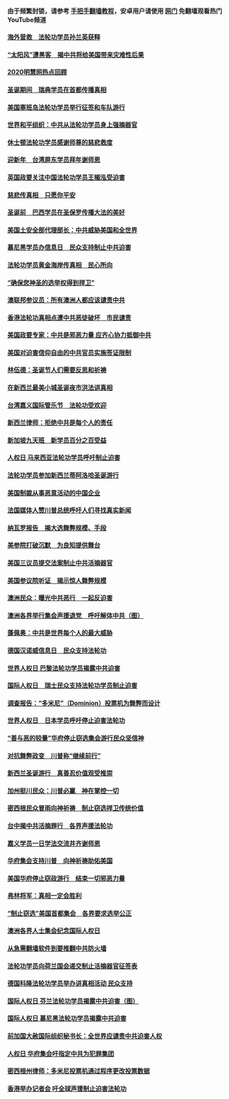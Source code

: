 #### 由于频繁封锁，请参考 [手把手翻墙教程](https://github.com/gfw-breaker/guides/wiki/)，安卓用户请使用 [网门](https://github.com/gfw-breaker/nogfw/blob/master/dl.md?t=01240400) 免翻墙观看热门YouTube频道 

#### [海外营救　法轮功学员孙兰英获释](../pages/91/417567.md?t=01240400) 

#### [“太阳风”遭黑客　揭中共将给美国带来灾难性后果](../pages/91/417484.md?t=01240400) 

#### [2020明慧网热点回顾](../pages/91/417483.md?t=01240400) 

#### [圣诞期间　瑞典学员在首都传播真相](../pages/91/417459.md?t=01240400) 

#### [美国塞班岛法轮功学员举行征签和车队游行](../pages/91/417092.md?t=01240400) 

#### [世界和平组织：中共从法轮功学员身上强摘器官](../pages/91/417099.md?t=01240400) 

#### [休士顿法轮功学员感谢师尊的慈悲救度](../pages/91/417052.md?t=01240400) 

#### [迎新年　台湾屏东学员拜年谢师恩](../pages/91/417051.md?t=01240400) 

#### [英国政要关注中国法轮功学员王楣泓受迫害](../pages/91/417020.md?t=01240400) 

#### [慈悲传真相　只愿你平安](../pages/91/416997.md?t=01240400) 

#### [圣诞前　巴西学员在圣保罗传播大法的美好](../pages/91/416988.md?t=01240400) 

#### [美国土安全部代理部长：中共威胁美国和全世界](../pages/91/417004.md?t=01240400) 

#### [慕尼黑学员办信息日　民众支持制止中共迫害](../pages/91/417002.md?t=01240400) 

#### [法轮功学员黄金海岸传真相　民心所向](../pages/91/417003.md?t=01240400) 

#### [“确保您神圣的选举权得到捍卫”](../pages/91/416954.md?t=01240400) 

#### [澳联邦参议员：所有澳洲人都应该谴责中共](../pages/91/416927.md?t=01240400) 

#### [香港法轮功真相点遭中共恶徒破坏　市民谴责](../pages/91/416873.md?t=01240400) 

#### [美国政要专家：中共是邪恶力量 应齐心协力抵御中共](../pages/91/416886.md?t=01240400) 

#### [美国对迫害信仰自由的中共官员实施签证限制](../pages/91/416863.md?t=01240400) 

#### [林伍德：圣诞节人们需要反思和祈祷](../pages/91/416887.md?t=01240400) 

#### [在新西兰最美小城圣诞夜市洪法讲真相](../pages/91/416871.md?t=01240400) 

#### [台湾嘉义国际管乐节　法轮功受欢迎](../pages/91/416822.md?t=01240400) 

#### [新西兰律师：拒绝中共是每个人的责任](../pages/91/416815.md?t=01240400) 

#### [新加坡九天班　新学员百分之百受益](../pages/91/416779.md?t=01240400) 

#### [人权日 马来西亚法轮功学员呼吁制止迫害](../pages/91/416783.md?t=01240400) 

#### [法轮功学员参加新西兰蒂阿洛哈圣诞游行](../pages/91/416778.md?t=01240400) 

#### [美国制裁从事恶意活动的中国企业](../pages/91/416723.md?t=01240400) 

#### [法国媒体人赞川普总统呼吁人们寻找真实新闻](../pages/91/416745.md?t=01240400) 

#### [纳瓦罗报告　揭大选舞弊规模、手段](../pages/91/416680.md?t=01240400) 

#### [美参院打破沉默　为良知提供舞台](../pages/91/416654.md?t=01240400) 

#### [美国三议员提交法案制止中共活摘器官](../pages/91/416653.md?t=01240400) 

#### [美国参议院听证　揭示惊人舞弊规模](../pages/91/416652.md?t=01240400) 

#### [澳洲民众：曝光中共恶行　一起反迫害](../pages/91/416631.md?t=01240400) 

#### [澳洲各界举行集会声援退党　呼吁解体中共（图）](../pages/91/416630.md?t=01240400) 

#### [蓬佩奥：中共是世界每个人的最大威胁](../pages/91/416581.md?t=01240400) 

#### [德国汉诺威信息日　民众支持法轮功](../pages/91/416588.md?t=01240400) 

#### [世界人权日 巴黎法轮功学员揭露中共迫害](../pages/91/416586.md?t=01240400) 

#### [国际人权日　瑞士民众支持法轮功学员制止迫害](../pages/91/416587.md?t=01240400) 

#### [调查报告：“多米尼”（Dominion）投票机为舞弊而设计](../pages/91/416557.md?t=01240400) 

#### [世界人权日　日本学员呼吁停止迫害法轮功](../pages/91/416542.md?t=01240400) 

#### [“善与恶的较量”华府停止窃选集会游行民众坚信神](../pages/91/416507.md?t=01240400) 

#### [对抗舞弊政变　川普称“继续前行”](../pages/91/416488.md?t=01240400) 

#### [新西兰圣诞游行　真善忍价值观受推崇](../pages/91/416491.md?t=01240400) 

#### [加州挺川民众：川普必赢　神在掌控一切](../pages/91/416487.md?t=01240400) 

#### [密西根民众冒雨向神祈祷　制止窃选捍卫传统价值](../pages/91/416480.md?t=01240400) 

#### [台中揭中共活摘罪行　各界声援法轮功](../pages/91/416481.md?t=01240400) 

#### [嘉义学员一日学法交流并齐谢师恩](../pages/91/416482.md?t=01240400) 

#### [华府集会支持川普　向神祈祷助佑美国](../pages/91/416453.md?t=01240400) 

#### [美国华府停止窃政游行　结束一切邪恶力量](../pages/91/416455.md?t=01240400) 

#### [弗林将军：真相一定会胜利](../pages/91/416443.md?t=01240400) 

#### [“制止窃选”美国首都集会　各界要求选举公正](../pages/91/416454.md?t=01240400) 

#### [澳洲各界人士集会纪念国际人权日](../pages/91/416434.md?t=01240400) 

#### [从急需翻墙软件到要推翻中共防火墙](../pages/91/416396.md?t=01240400) 

#### [法轮功学员向荷兰国会递交制止活摘器官征签表](../pages/91/416440.md?t=01240400) 

#### [德国科隆法轮功学员举办讲真相活动 民众支持](../pages/91/416441.md?t=01240400) 

#### [国际人权日  芬兰法轮功学员揭露中共迫害（图）](../pages/91/416439.md?t=01240400) 

#### [国际人权日  慕尼黑法轮功学员揭露中共迫害](../pages/91/416438.md?t=01240400) 

#### [前加国大赦国际组织秘书长：全世界应谴责中共迫害人权](../pages/91/416437.md?t=01240400) 

#### [人权日 华府集会吁指定中共为犯罪集团](../pages/91/416390.md?t=01240400) 

#### [密西根州律师：多米尼投票机通过程序更改投票数据](../pages/91/416410.md?t=01240400) 

#### [香港举办记者会 吁全球声援制止迫害法轮功](../pages/91/416391.md?t=01240400) 

